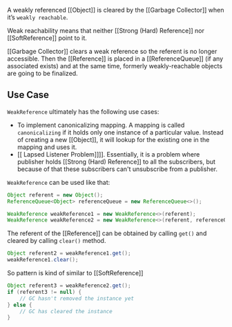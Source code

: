 A weakly referenced [[Object]] is cleared by the [[Garbage Collector]] when it’s `weakly reachable`.

Weak reachability means that neither [[Strong (Hard) Reference]] nor [[SoftReference]] point to it.

[[Garbage Collector]] clears a weak reference so the referent is no longer accessible. Then the [[Reference]] is placed in a [[ReferenceQueue]] (if any associated exists) and at the same time, formerly weakly-reachable objects are going to be finalized.

## Use Case
`WeakReference` ultimately has the following use cases:
- To implement canonicalizing mapping. A mapping is called `canonicalizing` if it holds only one instance of a particular value. Instead of creating a new [[Object]], it will lookup for the existing one in the mapping and uses it.
- [[ Lapsed Listener Problem]]]]. Essentially, it is a problem where publisher holds [[Strong (Hard) Reference]] to all the subscribers, but because of that these subscribers can't unsubscribe from a publisher.

`WeakReference` can be used like that:

```java
Object referent = new Object();
ReferenceQueue<Object> referenceQueue = new ReferenceQueue<>();

WeakReference weakReference1 = new WeakReference<>(referent);
WeakReference weakReference2 = new WeakReference<>(referent, referenceQueue);
```

The referent of the [[Reference]] can be obtained by calling `get()` and cleared by calling `clear()` method.

```java
Object referent2 = weakReference1.get();
weakReference1.clear();
```

So pattern is kind of similar to [[SoftReference]]
```java
Object referent3 = weakReference2.get();
if (referent3 != null) {
    // GC hasn't removed the instance yet
} else {
    // GC has cleared the instance
}
```
